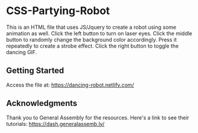 # CSS-Partying-Robot
This is an HTML file that uses JS/Jquery to create a robot using some animation as well. Click the left button to turn on laser eyes. Click the middle button to randomly change the background color accordingly. Press it repeatedly to create a strobe effect. Click the right button to toggle the dancing GIF.

## Getting Started

Access the file at:
https://dancing-robot.netlify.com/

## Acknowledgments

Thank you to General Assembly for the resources. Here's a link to see their tutorials:
https://dash.generalassemb.ly/
